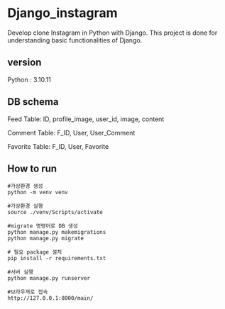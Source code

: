 # Django_instagram
Develop clone Instagram in Python with Django.
This project is done for understanding basic functionalities of Django.
## version
Python : 3.10.11

## DB schema
Feed Table: ID, profile_image, user_id, image, content


Comment Table: F_ID, User, User_Comment


Favorite Table: F_ID, User, Favorite 

## How to run
    #가상환경 생성 
    python -m venv venv

    #가상환경 실행
    source ./venv/Scripts/activate
    
    #migrate 명령어로 DB 생성
    python manage.py makemigrations
    python manage.py migrate

    # 필요 package 설치
    pip install -r requirements.txt
    
    #서버 실행
    python manage.py runserver
    
    #브라우져로 접속
    http://127.0.0.1:8000/main/
